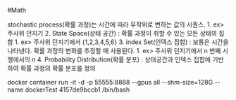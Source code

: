 #Math 

 stochastic process(확률 과정)는 시간에 따라 무작위로 변하는 값의 시퀀스. 
		1. ex> 주사위 던지기
		2. State Space(상태 공간) : 확률 과정이 취할 수 있는 모든 상태의 집합
			1. ex> 주사위 던지기에서 {1,2,3,4,5,6}
		3. index Set(인덱스 집합) : 보통은 시간을 나타낸다. 확률 과정의 변화를 추정할 때 사용된다.
			1. ex> 주사위 던지기에서 n 번째 시행에서의 n
			4. Probability Distribution(확률 분포) : 상태공간과 인덱스 집합에 기반하여 확률 과정의 확률 분포를 정의


docker container run -it -d -p 55555:8888 --gpus all --shm-size=128G --name dockerTest 4157de9bccb1 /bin/bash